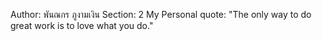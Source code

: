 Author: พันณกร ภูงามเงิน
Section: 2
My Personal quote: "The only way to do great work is to love what you do."